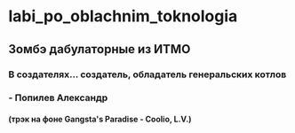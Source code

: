 # labi_po_oblachnim_toknologia
## Зомбэ дабулаторные из ИТМО
### В создателях... создатель, обладатель генеральских котлов
### - Попилев Александр
#### (трэк на фоне Gangsta's Paradise - Coolio, L.V.)
